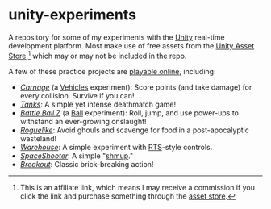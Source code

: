 # unity-experiments

A repository for some of my experiments with the [Unity](https://unity.com) real-time development platform. Most make use of free assets from the [Unity Asset Store](https://assetstore.unity.com/?aid=1100lIqr),[^1] which may or may not be included in the repo.

A few of these practice projects are [playable online](https://play.unity.com/u/theDrake), including:

- [_Carnage_](https://play.unity.com/mg/other/carnage-j) (a [Vehicles](https://github.com/theDrake/unity-experiments/tree/master/Vehicles) experiment): Score points (and take damage) for every collision. Survive if you can!
- [_Tanks_](https://play.unity.com/mg/other/tanks-t33): A simple yet intense deathmatch game!
- [_Battle Ball Z_](https://play.unity.com/mg/other/battle-ball-z) (a [Ball](https://github.com/theDrake/unity-experiments/tree/master/Ball) experiment): Roll, jump, and use power-ups to withstand an ever-growing onslaught!
- [_Roguelike_](https://play.unity.com/mg/other/roguelike-4): Avoid ghouls and scavenge for food in a post-apocalyptic wasteland!
- [_Warehouse_](https://play.unity.com/mg/other/warehouse-3): A simple experiment with [RTS](https://en.wikipedia.org/wiki/Real-time_strategy)-style controls.
- [_SpaceShooter_](https://play.unity.com/mg/other/spaceshooter-18): A simple "[shmup](https://en.wikipedia.org/wiki/Shoot_%27em_up)."
- [_Breakout_](https://play.unity.com/mg/other/breakout-43): Classic brick-breaking action!

[^1]: This is an affiliate link, which means I may receive a commission if you click the link and purchase something through the [asset store](https://assetstore.unity.com/?aid=1100lIqr).
